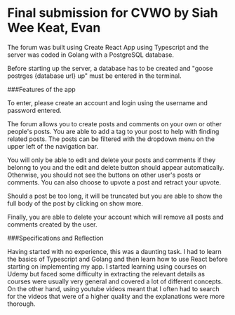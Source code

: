 # Final submission for CVWO by Siah Wee Keat, Evan

The forum was built using Create React App using Typescript and the server was coded in Golang with a PostgreSQL database.

Before starting up the server, a database has to be created and "goose postrges {database url} up" must be entered in the terminal.



###Features of the app

To enter, please create an account and login using the username and password entered. 

The forum allows you to create posts and comments on your own or other people's posts. You are able to add a tag to your post to help with finding related posts. The posts can be filtered with the dropdown menu on the upper left of the navigation bar. 

You will only be able to edit and delete your posts and comments if they belonng to you and the edit and delete button should appear automatically. Otherwise, you should not see the buttons on other user's posts or comments. You can also choose to upvote a post and retract your upvote. 

Should a post be too long, it will be truncated but you are able to show the full body of the post by clicking on show more. 

Finally, you are able to delete your account which will remove all posts and comments created by the user. 

###Specifications and Reflection 

Having started with no experience, this was a daunting task. I had to learn the basics of Typescript and Golang and then learn how to use React before starting on implementing my app. I started learning using courses on Udemy but faced some difficulty in extracting the relevant details as courses were usually very general and covered a lot of different concepts. On the other hand, using youtube videos meant that I often had to search for the videos that were of a higher quality and the explanations were more thorough. 


